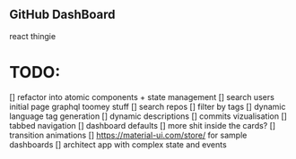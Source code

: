 ## GitHub DashBoard

react thingie

# TODO:

[] refactor into atomic components + state management
[] search users initial page graphql toomey stuff
[] search repos
[] filter by tags
[] dynamic language tag generation
[] dynamic descriptions
[] commits vizualisation
[] tabbed navigation
[] dashboard defaults
[] more shit inside the cards?
[] transition animations
[] https://material-ui.com/store/ for sample dashboards
[] architect app with complex state and events
